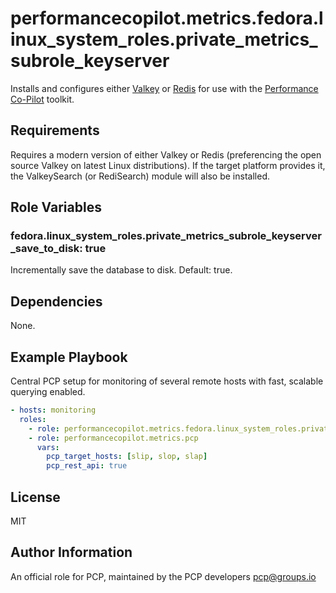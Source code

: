 # performancecopilot.metrics.fedora.linux_system_roles.private_metrics_subrole_keyserver

Installs and configures either [Valkey](https://valkey.io) or [Redis](https://redis.io) for use with the [Performance Co-Pilot](https://pcp.io/) toolkit.

## Requirements

Requires a modern version of either Valkey or Redis (preferencing the open source Valkey on latest Linux distributions).  If the target platform provides it, the ValkeySearch (or RediSearch) module will also be installed.

## Role Variables

### fedora.linux_system_roles.private_metrics_subrole_keyserver_save_to_disk: true

Incrementally save the database to disk. Default: true.

## Dependencies

None.

## Example Playbook

Central PCP setup for monitoring of several remote hosts with fast, scalable querying enabled.

```yaml
- hosts: monitoring
  roles:
    - role: performancecopilot.metrics.fedora.linux_system_roles.private_metrics_subrole_keyserver
    - role: performancecopilot.metrics.pcp
      vars:
        pcp_target_hosts: [slip, slop, slap]
        pcp_rest_api: true
```

## License

MIT

## Author Information

An official role for PCP, maintained by the PCP developers <pcp@groups.io>
